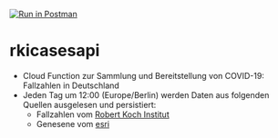 [![Run in Postman](https://run.pstmn.io/button.svg)](https://app.getpostman.com/run-collection/6b293d0efca99692f79d#?env%5BBaden-W%C3%BCrttemberg%5D=W3sia2V5Ijoic3RhdGUiLCJ2YWx1ZSI6IkJhZGVuLVfDvHJ0dGVtYmVyZyIsImVuYWJsZWQiOnRydWV9XQ==)

# rkicasesapi

- Cloud Function zur Sammlung und Bereitstellung von COVID-19: Fallzahlen in Deutschland
- Jeden Tag um 12:00 (Europe/Berlin) werden Daten aus folgenden Quellen ausgelesen und persistiert: 
  - Fallzahlen vom [Robert Koch Institut](https://www.rki.de/DE/Content/InfAZ/N/Neuartiges_Coronavirus/Fallzahlen.html)
  - Genesene vom [esri](https://npgeo-corona-npgeo-de.hub.arcgis.com/search?groupIds=b28109b18022405bb965c602b13e1bbc)  
